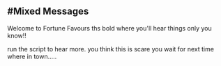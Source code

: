 #Mixed Messages
----
Welcome to Fortune Favours ths bold where you'll hear things only you know!!

run the script to hear more.
you think this is scare you wait for next time where in town.....